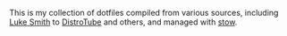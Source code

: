 This is my collection of dotfiles compiled from various sources,
including [Luke Smith](https://www.youtube.com/@LukeSmithxyz)
to [DistroTube](https://www.youtube.com/@DistroTube) and others,
and managed with [stow](https://www.gnu.org/software/stow/).
